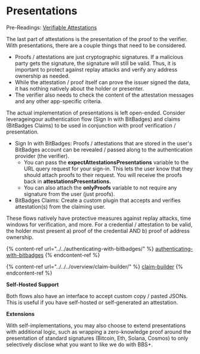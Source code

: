 # Presentations

Pre-Readings: [Verifiable Attestations](./)

The last part of attestations is the presentation of the proof to the verifier. With presentations, there are a couple things that need to be considered.

* Proofs / attestations are just cryptographic signatures. If a malicious party gets the signature, the signature will still be valid. Thus, it is important to protect against replay attacks and verify any address ownership as needed.
* While the attestation / proof itself can prove the issuer signed the data, it has nothing natively about the holder or presenter.&#x20;
* The verifier also needs to check the content of the attestation messages and any other app-specific criteria.

The actual implementation of presentations is left open-ended. Consider leverageingour authentication flow (Sign In with BitBadges) and claims (BitBadges Claims) to be used in conjunction with proof verification / presentation.

* Sign In with BitBadges: Proofs / attestations that are stored in the user's BitBadges account can be revealed / passed along to the authentication provider (the verifier).&#x20;
  * You can pass the **expectAttestationsPresentations** variable to the URL query request for your sign-in. This lets the user know that they should attach proofs to their request. You will receive the proofs back in **attestationsPresentations.**&#x20;
  * You can also attach the **onlyProofs** variable to not require any signature from the user (just proofs).
* BitBadges Claims: Create a custom plugin that accepts and verifies attestation(s) from the claiming user.

These flows natively have protective measures against replay attacks, time windows for verification, and more. For a credential / attestation to be valid, the holder must present a) proof of the credential AND b) proof of address ownership.

{% content-ref url="../../authenticating-with-bitbadges/" %}
[authenticating-with-bitbadges](../../authenticating-with-bitbadges/)
{% endcontent-ref %}

{% content-ref url="../../../overview/claim-builder/" %}
[claim-builder](../../../overview/claim-builder/)
{% endcontent-ref %}

**Self-Hosted Support**

Both flows also have an interface to accept custom copy / pasted JSONs. This is useful if you have self-hosted or self-generated an attestation.

**Extensions**

With self-implementations, you may also choose to extend presentations with additional logic, such as wrapping a zero-knowledge proof around the presentation of standard signatures (Bitcoin, Eth, Solana, Cosmos) to only selectively disclose what you want to like we do with BBS+.
